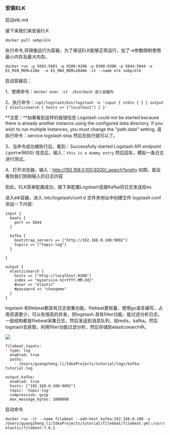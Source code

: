 ### 安装ELK

启动elk.md


接下来我们来安装ELK

```
docker pull sebp/elk 
```

执行命令,将镜像运行为容器，为了保证ELK能够正常运行，加了-e参数限制使用最小内存及最大内存。

```
docker run -p 5601:5601 -p 9200:9200 -p 9300:9300 -p 5044:5044 -e ES_MIN_MEM=128m  -e ES_MAX_MEM=2048m -it --name elk sebp/elk 
```

启动容器后：

1、使用命令：`docker exec -it  /bin/bash 进入容器内`

2、执行命令：`/opt/logstash/bin/logstash -e 'input { stdin { } } output { elasticsearch { hosts => ["localhost"] } }'`

 **注意：**如果看到这样的报错信息 Logstash could not be started because there is already another instance using the configured data directory. If you wish to run multiple instances, you must change the "path.data" setting. 请执行命令：service logstash stop 然后在执行就可以了。

3、当命令成功被执行后，看到：Successfully started Logstash API endpoint {:port=>9600} 信息后，输入：`this is a dummy entry` 然后回车，模拟一条日志进行测试。

4、打开浏览器，输入：http://192.168.0.100:9200/_search?pretty 如图，就会看到我们刚刚输入的日志内容



到此，ELK简单配置成功，接下来配置Logstash连接Kafka将日志发送给es

进入elk容器，进入 /etc/logstash/conf.d 文件夹地址中创建文件 logstash.conf 添加一下内容:

```
input {
  beats {
    port => 5044
  }

  kafka {
  	bootstrap_servers => ["http://192.168.0.100:9092"]
    topics => ["topic-log"]
  }

}

output {
  elasticsearch {
    hosts => ["http://localhost:9200"]
    index => "myservice-%{+YYYY.MM.dd}"
    #user => "elastic"
    #password => "changeme"
  }
}
```



logstash 和filebeat都具有日志收集功能，filebeat更轻量，使用go语言编写，占用资源更少，可以有很高的并发，但logstash 具有filter功能，能过滤分析日志。一般结构都是filebeat采集日志，然后发送到消息队列，如redis，kafka。然后logstash去获取，利用filter功能过滤分析，然后存储到elasticsearch中。

![](https://gitee.com/Esmusssein/picture/raw/master/uPic/aoNK2U.jpg)



```
filebeat.inputs:
- type: log
  enabled: true
  paths:
    - /Users/guangzheng.li/IdeaProjects/tutorial/logs/kafka-tutorial.log

output.kafka:
  enabled: true
  hosts: ["192.168.0.100:9092"]
  topic: 'topic-log'
  compression: gzip
  max_message_bytes: 1000000
```

启动命令

```
docker run -it --name filebeat --add-host kafka:192.168.0.100 -v /Users/guangzheng.li/IdeaProjects/tutorial/filebeat/filebeat.yml:/usr/share/filebeat/filebeat.yml elastic/filebeat:7.6.1
```

